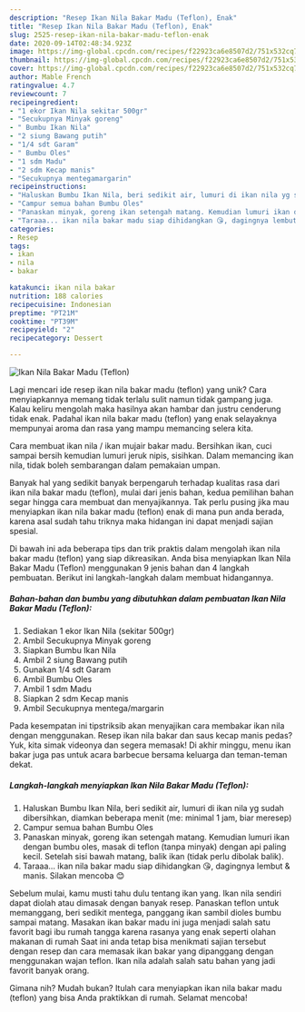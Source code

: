 ```yaml
---
description: "Resep Ikan Nila Bakar Madu (Teflon), Enak"
title: "Resep Ikan Nila Bakar Madu (Teflon), Enak"
slug: 2525-resep-ikan-nila-bakar-madu-teflon-enak
date: 2020-09-14T02:48:34.923Z
image: https://img-global.cpcdn.com/recipes/f22923ca6e8507d2/751x532cq70/ikan-nila-bakar-madu-teflon-foto-resep-utama.jpg
thumbnail: https://img-global.cpcdn.com/recipes/f22923ca6e8507d2/751x532cq70/ikan-nila-bakar-madu-teflon-foto-resep-utama.jpg
cover: https://img-global.cpcdn.com/recipes/f22923ca6e8507d2/751x532cq70/ikan-nila-bakar-madu-teflon-foto-resep-utama.jpg
author: Mable French
ratingvalue: 4.7
reviewcount: 7
recipeingredient:
- "1 ekor Ikan Nila sekitar 500gr"
- "Secukupnya Minyak goreng"
- " Bumbu Ikan Nila"
- "2 siung Bawang putih"
- "1/4 sdt Garam"
- " Bumbu Oles"
- "1 sdm Madu"
- "2 sdm Kecap manis"
- "Secukupnya mentegamargarin"
recipeinstructions:
- "Haluskan Bumbu Ikan Nila, beri sedikit air, lumuri di ikan nila yg sudah dibersihkan, diamkan beberapa menit (me: minimal 1 jam, biar meresep)"
- "Campur semua bahan Bumbu Oles"
- "Panaskan minyak, goreng ikan setengah matang. Kemudian lumuri ikan dengan bumbu oles, masak di teflon (tanpa minyak) dengan api paling kecil. Setelah sisi bawah matang, balik ikan (tidak perlu dibolak balik)."
- "Taraaa... ikan nila bakar madu siap dihidangkan 😘, dagingnya lembut &amp; manis. Silakan mencoba 😊"
categories:
- Resep
tags:
- ikan
- nila
- bakar

katakunci: ikan nila bakar 
nutrition: 188 calories
recipecuisine: Indonesian
preptime: "PT21M"
cooktime: "PT39M"
recipeyield: "2"
recipecategory: Dessert

---
```



![Ikan Nila Bakar Madu (Teflon)](https://img-global.cpcdn.com/recipes/f22923ca6e8507d2/751x532cq70/ikan-nila-bakar-madu-teflon-foto-resep-utama.jpg)

Lagi mencari ide resep ikan nila bakar madu (teflon) yang unik? Cara menyiapkannya memang tidak terlalu sulit namun tidak gampang juga. Kalau keliru mengolah maka hasilnya akan hambar dan justru cenderung tidak enak. Padahal ikan nila bakar madu (teflon) yang enak selayaknya mempunyai aroma dan rasa yang mampu memancing selera kita.

Cara membuat ikan nila / ikan mujair bakar madu. Bersihkan ikan, cuci sampai bersih kemudian lumuri jeruk nipis, sisihkan. Dalam memancing ikan nila, tidak boleh sembarangan dalam pemakaian umpan.

Banyak hal yang sedikit banyak berpengaruh terhadap kualitas rasa dari ikan nila bakar madu (teflon), mulai dari jenis bahan, kedua pemilihan bahan segar hingga cara membuat dan menyajikannya. Tak perlu pusing jika mau menyiapkan ikan nila bakar madu (teflon) enak di mana pun anda berada, karena asal sudah tahu triknya maka hidangan ini dapat menjadi sajian spesial.


Di bawah ini ada beberapa tips dan trik praktis dalam mengolah ikan nila bakar madu (teflon) yang siap dikreasikan. Anda bisa menyiapkan Ikan Nila Bakar Madu (Teflon) menggunakan 9 jenis bahan dan 4 langkah pembuatan. Berikut ini langkah-langkah dalam membuat hidangannya.

<!--inarticleads1-->

##### Bahan-bahan dan bumbu yang dibutuhkan dalam pembuatan Ikan Nila Bakar Madu (Teflon):

1. Sediakan 1 ekor Ikan Nila (sekitar 500gr)
1. Ambil Secukupnya Minyak goreng
1. Siapkan  Bumbu Ikan Nila
1. Ambil 2 siung Bawang putih
1. Gunakan 1/4 sdt Garam
1. Ambil  Bumbu Oles
1. Ambil 1 sdm Madu
1. Siapkan 2 sdm Kecap manis
1. Ambil Secukupnya mentega/margarin


Pada kesempatan ini tipstriksib akan menyajikan cara membakar ikan nila dengan menggunakan. Resep ikan nila bakar dan saus kecap manis pedas? Yuk, kita simak videonya dan segera memasak! Di akhir minggu, menu ikan bakar juga pas untuk acara barbecue bersama keluarga dan teman-teman dekat. 

<!--inarticleads2-->

##### Langkah-langkah menyiapkan Ikan Nila Bakar Madu (Teflon):

1. Haluskan Bumbu Ikan Nila, beri sedikit air, lumuri di ikan nila yg sudah dibersihkan, diamkan beberapa menit (me: minimal 1 jam, biar meresep)
1. Campur semua bahan Bumbu Oles
1. Panaskan minyak, goreng ikan setengah matang. Kemudian lumuri ikan dengan bumbu oles, masak di teflon (tanpa minyak) dengan api paling kecil. Setelah sisi bawah matang, balik ikan (tidak perlu dibolak balik).
1. Taraaa... ikan nila bakar madu siap dihidangkan 😘, dagingnya lembut &amp; manis. Silakan mencoba 😊


Sebelum mulai, kamu musti tahu dulu tentang ikan yang. Ikan nila sendiri dapat diolah atau dimasak dengan banyak resep. Panaskan teflon untuk memanggang, beri sedikit mentega, panggang ikan sambil dioles bumbu sampai matang. Masakan ikan bakar madu ini juga menjadi salah satu favorit bagi ibu rumah tangga karena rasanya yang enak seperti olahan makanan di rumah Saat ini anda tetap bisa menikmati sajian tersebut dengan resep dan cara memasak ikan bakar yang dipanggang dengan menggunakan wajan teflon. Ikan nila adalah salah satu bahan yang jadi favorit banyak orang. 

Gimana nih? Mudah bukan? Itulah cara menyiapkan ikan nila bakar madu (teflon) yang bisa Anda praktikkan di rumah. Selamat mencoba!
